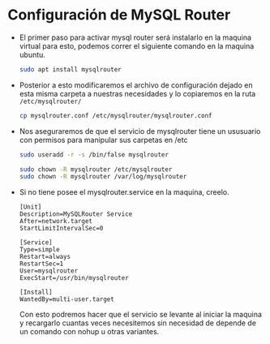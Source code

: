 # Configuración de MySQL Router

- El primer paso para activar mysql router será instalarlo en la maquina virtual para esto, podemos correr el siguiente comando en la maquina ubuntu.
    ```bash
    sudo apt install mysqlrouter
    ```

- Posterior a esto modificaremos el archivo de configuración dejado en esta misma carpeta a nuestras necesidades y lo copiaremos en la ruta ```/etc/mysqlrouter/```
    ```bash
    cp mysqlrouter.conf /etc/mysqlrouter/mysqlrouter.conf
    ```

- Nos aseguraremos de que el servicio de mysqlrouter tiene un ususuario con permisos para manipular sus carpetas en /etc
    ```bash
    sudo useradd -r -s /bin/false mysqlrouter
    ```

    ```bash
    sudo chown -R mysqlrouter /etc/mysqlrouter
    sudo chown -R mysqlrouter /var/log/mysqlrouter
    ```

- Si no tiene posee el mysqlrouter.service en la maquina, creelo.
    ```
    [Unit]
    Description=MySQLRouter Service
    After=network.target
    StartLimitIntervalSec=0
    
    [Service]
    Type=simple
    Restart=always
    RestartSec=1
    User=mysqlrouter
    ExecStart=/usr/bin/mysqlrouter

    [Install]
    WantedBy=multi-user.target
    ```

    Con esto podremos hacer que el servicio se levante al iniciar la maquina y recargarlo cuantas veces necesitemos sin necesidad de depende de un comando con nohup u otras variantes.
